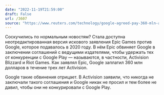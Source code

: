 ```yaml
---
date: "2022-11-19T21:59:00"
draft: False
url: /3607
source: "https://www.reuters.com/technology/google-agreed-pay-360-mln-activision-stop-competition-epic-games-alleges-2022-11-17/"
---
```


Соскучились по нормальным новостям? Стала доступна неотредактированная версия искового заявления Epic Games против Google, которое подавалось в 2020 году. В нём Epic обвиняет Google в заключении соглашений с ведущими издателями, чтобы удержать тех от конкуренции с Google Play — называются, в частности, Activision Blizzard и Riot Games. Как заявлял Epic, Google заплатил 360 млн долларов в течение трех лет Activision.

Google такие обвинения отрицает. В Activision заявили, что никогда не заключали такого соглашения и Google никак не просил и тем более не давил, чтобы они не конкурировали с Google Play.
